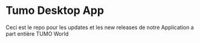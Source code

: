 # Tumo Desktop App
Ceci est le repo pour les updates et les new releases de notre Application a part entière TUMO World
